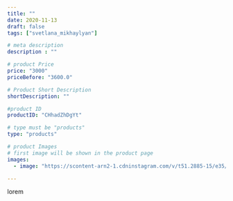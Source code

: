 ```yaml
---
title: ""
date: 2020-11-13
draft: false
tags: ["svetlana_mikhaylyan"]

# meta description
description : ""

# product Price
price: "3000"
priceBefore: "3600.0"

# Product Short Description
shortDescription: ""

#product ID
productID: "CHhadZhDgYt"

# type must be "products"
type: "products"

# product Images
# first image will be shown in the product page
images:
  - image: "https://scontent-arn2-1.cdninstagram.com/v/t51.2885-15/e35/124961164_148630676993543_419316392145452508_n.jpg?se=7&tp=1&_nc_ht=scontent-arn2-1.cdninstagram.com&_nc_cat=111&_nc_ohc=C0LR0L17OOkAX-PRIIb&ccb=7-4&oh=e18ba6cb8ee042152cbcea572b24d10c&oe=608528DC&_nc_sid=86f79a&ig_cache_key=MjQ0MTM0ODg0MjQ4Mzc0NjM0OQ%3D%3D.2-ccb7-4"

---
```

lorem
